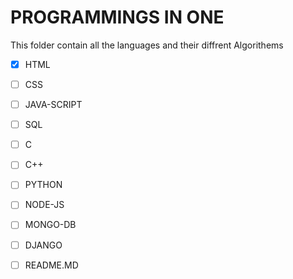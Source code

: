 # PROGRAMMINGS IN ONE
This folder contain all the languages and their diffrent Algorithems

-   [x] HTML
-   [ ] CSS
-   [ ] JAVA-SCRIPT 
-   [ ] SQL 
-   [ ] C 
-   [ ] C++ 
-   [ ] PYTHON 
-   [ ] NODE-JS
-   [ ] MONGO-DB
-   [ ] DJANGO
-   [ ] README.MD

